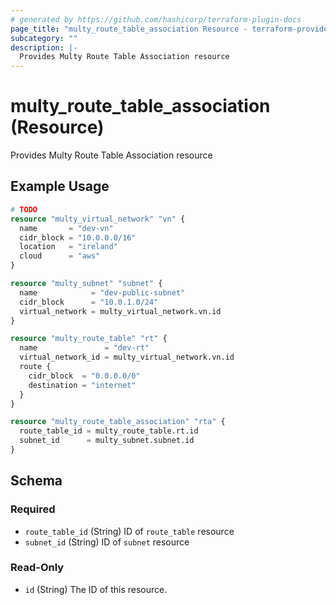 ```yaml
---
# generated by https://github.com/hashicorp/terraform-plugin-docs
page_title: "multy_route_table_association Resource - terraform-provider-multy"
subcategory: ""
description: |-
  Provides Multy Route Table Association resource
---
```


# multy_route_table_association (Resource)

Provides Multy Route Table Association resource

## Example Usage

```terraform
# TODO
resource "multy_virtual_network" "vn" {
  name       = "dev-vn"
  cidr_block = "10.0.0.0/16"
  location   = "ireland"
  cloud      = "aws"
}

resource "multy_subnet" "subnet" {
  name            = "dev-public-subnet"
  cidr_block      = "10.0.1.0/24"
  virtual_network = multy_virtual_network.vn.id
}

resource "multy_route_table" "rt" {
  name               = "dev-rt"
  virtual_network_id = multy_virtual_network.vn.id
  route {
    cidr_block  = "0.0.0.0/0"
    destination = "internet"
  }
}

resource "multy_route_table_association" "rta" {
  route_table_id = multy_route_table.rt.id
  subnet_id      = multy_subnet.subnet.id
}
```

<!-- schema generated by tfplugindocs -->
## Schema

### Required

- `route_table_id` (String) ID of `route_table` resource
- `subnet_id` (String) ID of `subnet` resource

### Read-Only

- `id` (String) The ID of this resource.


